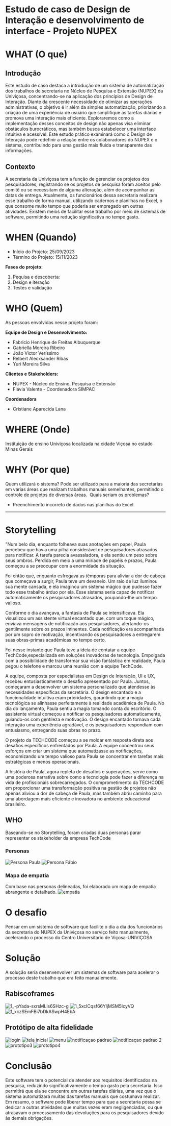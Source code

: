 # Estudo de caso de Design de Interação e desenvolvimento de interface - Projeto NUPEX
# WHAT (O que)
## Introdução
Este estudo de caso destaca a introdução de um sistema de automatização dos trabalhos de secretaria no Núcleo de Pesquisa e Extensão (NUPEX) da Univiçosa, concentrando-se na aplicação dos princípios de Design de Interação. Diante da crescente necessidade de otimizar as operações administrativas, o objetivo é ir além da simples automatização, priorizando a criação de uma experiência de usuário que simplifique as tarefas diárias e promova uma interação mais eficiente.
Exploraremos como a implementação desses conceitos de design não apenas visa eliminar obstáculos burocráticos, mas também busca estabelecer uma interface intuitiva e acessível. Este estudo prático examinará como o Design de Interação pode redefinir a relação entre os colaboradores do NUPEX e o sistema, contribuindo para uma gestão mais fluida e transparente das informações.
## Contexto
A secretaria da Univiçosa tem a função de gerenciar os projetos dos pesquisadores, registrando se os projetos de pesquisa foram aceitos pelo comitê ou se necessitam de alguma alteração, além de acompanhar as datas de entrega. Atualmente, os funcionários dessa secretaria realizam esse trabalho de forma manual, utilizando cadernos e planilhas no Excel, o que consome muito tempo que poderia ser empregado em outras atividades.
Existem meios de facilitar esse trabalho por meio de sistemas de software, permitindo uma redução significativa no tempo gasto.
# WHEN (Quando)
* Início do Projeto:  25/09/2023
* Término do Projeto: 15/11/2023

**Fases do projeto:**
1. Pequisa e descoberta:
2. Design e iteração
3. Testes e validação
   
# WHO (Quem)
As pessoas envolvidas nesse projeto foram:

**Equipe de Design e Desenvolvimento:**
  * Fabricio Henrique de Freitas Albuquerque
  * Gabriella Moreira Ribeiro
  * João Victor Veríssimo
  * Relbert Alecxsander Ribas
  * Yuri Moreira Silva

**Clientes e Stakeholders:**
  * NUPEX - Núcleo de Ensino, Pesquisa e Extensão
  * Flávia Valente - Coordenadora SIMPAC

**Coordenadora**
  * Cristiane Aparecida Lana
# WHERE (Onde)
Instituição de ensino Univiçosa localizada na cidade Viçosa no estado Minas Gerais

# WHY (Por que)

Quem utilizará o sistema?
Pode ser utilizado para a maioria das secretarias em várias áreas que realizam trabalhos manuais semelhantes, permitindo o controle de projetos de diversas áreas. 
Quais seriam os problemas?
* Preenchimento incorreto de dados nas planilhas do Excel.
---
# Storytelling
"Num belo dia, enquanto folheava suas anotações em papel, Paula percebeu que havia uma pilha considerável de pesquisadores atrasados para notificar. A tarefa parecia avassaladora, e ela sentiu um peso sobre seus ombros. Perdida em meio a uma miríade de papéis e prazos, Paula começou a se preocupar com a enormidade da situação.

Foi então que, enquanto esfregava as têmporas para aliviar a dor de cabeça que começava a surgir, Paula teve um devaneio. Um raio de luz iluminou sua mente cansada, e ela imaginou um sistema mágico que pudesse fazer todo esse trabalho árduo por ela. Esse sistema seria capaz de notificar automaticamente os pesquisadores atrasados, poupando-lhe um tempo valioso.

Conforme o dia avançava, a fantasia de Paula se intensificava. Ela visualizou um assistente virtual encantado que, com um toque mágico, enviava mensagens de notificação aos pesquisadores, alertando-os gentilmente sobre os prazos iminentes. Cada notificação era acompanhada por um sopro de motivação, incentivando os pesquisadores a entregarem suas obras-primas acadêmicas no tempo certo.

Foi nesse instante que Paula teve a ideia de contatar a equipe TechCode,especializada em soluções inovadoras de tecnologia. Empolgada com a possibilidade de transformar sua visão fantástica em realidade, Paula pegou o telefone e marcou uma reunião com a equipe TechCode.

A equipe, composta por especialistas em Design de Interação, UI e UX, recebeu entusiasticamente o desafio apresentado por Paula. Juntos, começaram a desenvolver um sistema personalizado que atendesse às necessidades específicas da secretária. O design encantado e a funcionalidade intuitiva eram prioridades, garantindo que a magia tecnológica se alinhasse perfeitamente à realidade acadêmica de Paula. No dia do lançamento, Paula sentiu a magia tomando conta do escritório. O assistente virtual começou a notificar os pesquisadores automaticamente, guiando-os com gentileza e motivação. O design encantado tornava cada interação uma experiência agradável, e os pesquisadores respondiam com entusiasmo, entregando suas obras no prazo.

O projeto da TECHCODE começou a se moldar em resposta direta aos desafios específicos enfrentados por Paula. A equipe concentrou seus esforços em criar um sistema que automatizasse as notificações, economizando um tempo valioso para Paula se concentrar em tarefas mais estratégicas e menos operacionais.

A história de Paula, agora repleta de desafios e superações, serve como uma poderosa narrativa sobre como a tecnologia pode fazer a diferença na vida de profissionais sobrecarregados. O comprometimento da TECHCODE em proporcionar uma transformação positiva na gestão de projetos não apenas aliviou a dor de cabeça de Paula, mas também abriu caminho para uma abordagem mais eficiente e inovadora no ambiente educacional brasileiro.

## WHO
Baseando-se no Storytelling, foram criadas duas personas parar representar os stakeholder da empresa TechCode
### Personas
![Persona Paula](Frame1.png)
![Persona Fábio](Frame2.png)

### Mapa de empatia
Com base nas personas delineadas, foi elaborado um mapa de empatia abrangente e detalhado.
![empatia](https://github.com/fabriciohfa/Projeto-Nupex/assets/131566467/93b0b085-f1e9-435b-aff0-4ed180c2a836)

# O desafio
Pensar em um sistema de software que facilite o dia a dia dos funcionários da secretaria do NUPEX da Univiçosa no serviço feito manualmente, acelerando o processo do Centro Universitario de Viçosa-UNIVIÇOSA
# Solução
A solução seria desenvenvolver um sistemas de software para acelerar o processo deste trabalho que era feito manualemente.
## Rabiscoframes
![1_-pYada-sxrsMLls6SHzc-g](https://github.com/fabriciohfa/Projeto-Nupex/assets/131566467/e3e1d901-a198-4d81-b674-b2916385877a)
![1_5xcICqsf66YljMSM5IcyVQ](https://github.com/fabriciohfa/Projeto-Nupex/assets/131566467/024d3723-babf-4063-87bc-b594067d5f1c)
![1_xczSEmFBi7bDkASwpH4EbA](https://github.com/fabriciohfa/Projeto-Nupex/assets/131566467/6fd60ee3-0399-4616-a670-7fbdcedc1e37)

## Protótipo de alta fidelidade
![login](https://github.com/fabriciohfa/Projeto-Nupex/assets/131566467/8175b1be-8363-413b-aca5-ca25abb79fb8)
![tela inicial](https://github.com/fabriciohfa/Projeto-Nupex/assets/131566467/16eb6f7b-43c7-4b93-be6e-727baa7004cc)
![menu](https://github.com/fabriciohfa/Projeto-Nupex/assets/131566467/ea3edd5b-a610-4e0c-bc7d-792eb0af2ed1)
![notificaçao padrao](https://github.com/fabriciohfa/Projeto-Nupex/assets/131566467/3ebd2f8a-3920-442a-9698-7ca0704e6286)
![notificaçao padrao 2](https://github.com/fabriciohfa/Projeto-Nupex/assets/131566467/75214bb7-9f64-434a-a108-669d9832b758)
![prototipo3](https://github.com/fabriciohfa/Projeto-Nupex/assets/131566467/614e2627-9de1-4feb-aaf1-b683e7a32aad)
![prototipo4](https://github.com/fabriciohfa/Projeto-Nupex/assets/131566467/bebee227-d04c-47f4-867c-106e6dae6ce8)


# Conclusão

Este software tem o potencial de atender aos requisitos identificados na pesquisa, reduzindo significativamente o tempo gasto pela secretaria. Isso permitirá que ela se concentre em outras tarefas diárias, uma vez que o sistema automatizará muitas das tarefas manuais que costumava realizar. Em resumo, o software pode liberar tempo para que a secretaria possa se dedicar a outras atividades que muitas vezes eram negligenciadas, ou que atrasavam o processamento das devoluções para os pesquisadores devido às demais obrigações.
